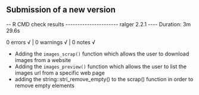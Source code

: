 ## Submission of a new version

-- R CMD check results ---------------------- ralger 2.2.1 ----
Duration: 3m 29.6s

0 errors √ | 0 warnings √ | 0 notes √

+ Adding the `images_scrap()` function which allows the user to download images from a website
+ Adding the `images_preview()` function which allows the user to list the images url from a specific web page
+ adding the string::stri_remove_empty() to the scrap() function in order to remove empty elements
